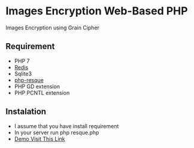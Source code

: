 # Images Encryption Web-Based PHP
Images Encryption using Grain Cipher

## Requirement
- PHP 7
- [Redis](https://redis.io)
- Sqlite3
- [php-resque](https://github.com/chrisboulton/php-resque)
- PHP GD extension
- PHP PCNTL extension

## Instalation
- I assume that you have install requirement
- In your server run php resque.php
- [Demo Visit This Link](http://google.com)